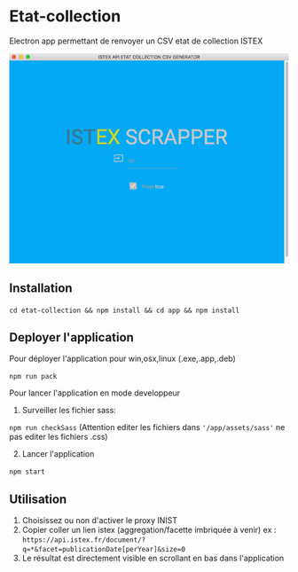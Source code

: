 # Etat-collection
Electron app permettant de renvoyer un CSV etat de collection ISTEX

![SCREENSHOT](https://raw.githubusercontent.com/istex/etat-collection/master/screenshot.png)

## Installation
`cd etat-collection && npm install && cd app && npm install`

## Deployer l'application
Pour déployer l'application pour win,osx,linux (.exe,.app,.deb)

`npm run pack`

Pour lancer l'application en mode developpeur

1. Surveiller les fichier sass:

  `npm run checkSass` (Attention editer les fichiers dans `'/app/assets/sass'` ne pas editer les fichiers .css)
  
2. Lancer l'application

  `npm start`


## Utilisation

1. Choisissez ou non d'activer le proxy INIST
2. Copier coller un lien istex (aggregation/facette imbriquée à venir)
  ex : `https://api.istex.fr/document/?q=*&facet=publicationDate[perYear]&size=0`
3. Le résultat est directement visible en scrollant en bas dans l'application

